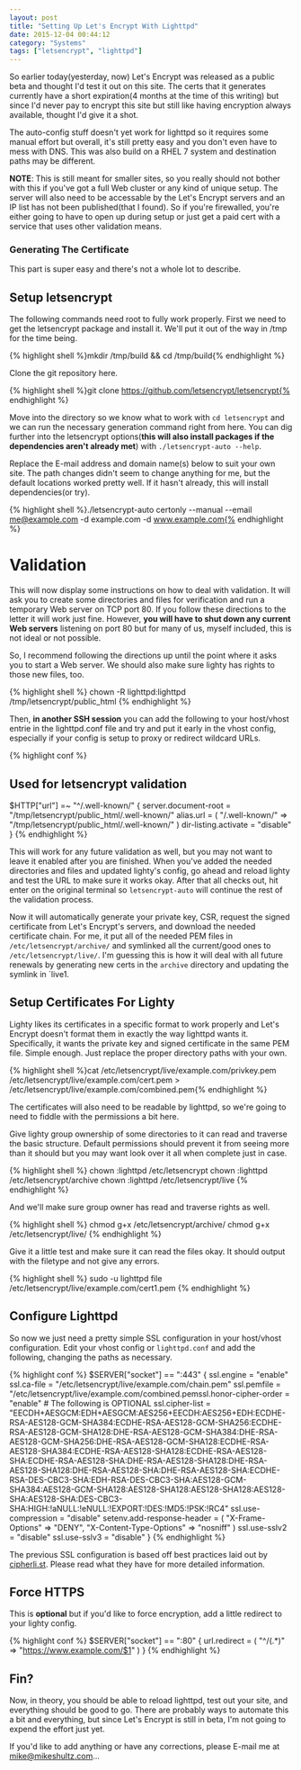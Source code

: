 ```yaml
---
layout: post
title: "Setting Up Let's Encrypt With Lighttpd"
date: 2015-12-04 00:44:12
category: "Systems"
tags: ["letsencrypt", "lighttpd"]
---
```


So earlier today(yesterday, now) Let's Encrypt was released as a public beta and thought I'd test it out on this site.  The certs that it generates currently have a short expiration(4 months at the time of this writing) but since I'd never pay to encrypt this site but still like having encryption always available, thought I'd give it a shot.

The auto-config stuff doesn't yet work for lighttpd so it requires some manual effort but overall, it's still pretty easy and you don't even have to mess with DNS.  This was also build on a RHEL 7 system and destination paths may be different.

**NOTE**: This is still meant for smaller sites, so you really should not bother with this if you've got a full Web cluster or any kind of unique setup.  The server will also need to be accessable by the Let's Encrypt servers and an IP list has not been published(that I found).  So if you're firewalled, you're either going to have to open up during setup or just get a paid cert with a service that uses other validation means.

### Generating The Certificate

This part is super easy and there's not a whole lot to describe.

## Setup letsencrypt

The following commands need root to fully work properly.  First we need to get the letsencrypt package and install it.  We'll put it out of the way in /tmp for the time being.

{% highlight shell %}mkdir /tmp/build && cd /tmp/build{% endhighlight %}

Clone the git repository here.

{% highlight shell %}git clone https://github.com/letsencrypt/letsencrypt{% endhighlight %}

Move into the directory so we know what to work with `cd letsencrypt` and we can run the necessary generation command right from here.  You can dig further into the letsencrypt options(**this will also install packages if the dependencies aren't already met**) with `./letsencrypt-auto --help`.

Replace the E-mail address and domain name(s) below to suit your own site.  The path changes didn't seem to change anything for me, but the default locations worked pretty well.  If it hasn't already, this will install dependencies(or try).

{% highlight shell %}./letsencrypt-auto certonly --manual --email me@example.com -d example.com -d www.example.com{% endhighlight %}

# Validation

This will now display some instructions on how to deal with validation.  It will ask you to create some directories and files for verification and run a temporary Web server on TCP port 80.  If you follow these directions to the letter it will work just fine.  However, **you will have to shut down any current Web servers** listening on port 80 but for many of us, myself included, this is not ideal or not possible.

So, I recommend following the directions up until the point where it asks you to start a Web server.  We should also make sure lighty has rights to those new files, too.

{% highlight shell %}
chown -R lighttpd:lighttpd /tmp/letsencrypt/public_html
{% endhighlight %}

Then, **in another SSH session** you can add the following to your host/vhost entrie in the lighttpd.conf file and try and put it early in the vhost config, especially if your config is setup to proxy or redirect wildcard URLs.

{% highlight conf %}
## Used for letsencrypt validation
$HTTP["url"] =~ "^/.well-known/" {
    server.document-root = "/tmp/letsencrypt/public_html/.well-known/"
    alias.url = ( "/.well-known/" => "/tmp/letsencrypt/public_html/.well-known/" )
    dir-listing.activate = "disable"
}
{% endhighlight %}

This will work for any future validation as well, but you may not want to leave it enabled after you are finished.  When you've added the needed directories and files and updated lighty's config, go ahead and reload lighty and test the URL to make sure it works okay. After that all checks out, hit enter on the original terminal so `letsencrypt-auto` will continue the rest of the validation process.

Now it will automatically generate your private key, CSR, request the signed certificate from Let's Encrypt's servers, and download the needed certificate chain.  For me, it put all of the needed PEM files in `/etc/letsencrypt/archive/` and symlinked all the current/good ones to `/etc/letsencrypt/live/`.  I'm guessing this is how it will deal with all future renewals by generating new certs in the `archive` directory and updating the symlink in `live1.  

## Setup Certificates For Lighty

Lighty likes its certificates in a specific format to work properly and Let's Encrypt doesn't format them in exactly the way lighttpd wants it.  Specifically, it wants the private key and signed certificate in the same PEM file.  Simple enough.  Just replace the proper directory paths with your own.

{% highlight shell %}cat /etc/letsencrypt/live/example.com/privkey.pem /etc/letsencrypt/live/example.com/cert.pem > /etc/letsencrypt/live/example.com/combined.pem{% endhighlight %}

The certificates will also need to be readable by lighttpd, so we're going to need to fiddle with the permissions a bit here.

Give lighty group ownership of some directories to it can read and traverse the basic structure.  Default permissions should prevent it from seeing more than it should but you may want look over it all when complete just in case.

{% highlight shell %}
chown :lighttpd /etc/letsencrypt
chown :lighttpd /etc/letsencrypt/archive
chown :lighttpd /etc/letsencrypt/live
{% endhighlight %}

And we'll make sure group owner has read and traverse rights as well.

{% highlight shell %}
chmod g+x /etc/letsencrypt/archive/
chmod g+x /etc/letsencrypt/live/
{% endhighlight %}

Give it a little test and make sure it can read the files okay. It should output with the filetype and not give any errors.

{% highlight shell %}
sudo -u lighttpd file /etc/letsencrypt/live/example.com/cert1.pem
{% endhighlight %}

## Configure Lighttpd

So now we just need a pretty simple SSL configuration in your host/vhost configuration.  Edit your vhost config or `lighttpd.conf` and add the following, changing the paths as necessary.

{% highlight conf %}
$SERVER["socket"] == ":443" {
    ssl.engine              = "enable"
    ssl.ca-file             = "/etc/letsencrypt/live/example.com/chain.pem"
    ssl.pemfile             = "/etc/letsencrypt/live/example.com/combined.pemssl.honor-cipher-order  = "enable"
    # The following is OPTIONAL
    ssl.cipher-list         = "EECDH+AESGCM:EDH+AESGCM:AES256+EECDH:AES256+EDH:ECDHE-RSA-AES128-GCM-SHA384:ECDHE-RSA-AES128-GCM-SHA256:ECDHE-RSA-AES128-GCM-SHA128:DHE-RSA-AES128-GCM-SHA384:DHE-RSA-AES128-GCM-SHA256:DHE-RSA-AES128-GCM-SHA128:ECDHE-RSA-AES128-SHA384:ECDHE-RSA-AES128-SHA128:ECDHE-RSA-AES128-SHA:ECDHE-RSA-AES128-SHA:DHE-RSA-AES128-SHA128:DHE-RSA-AES128-SHA128:DHE-RSA-AES128-SHA:DHE-RSA-AES128-SHA:ECDHE-RSA-DES-CBC3-SHA:EDH-RSA-DES-CBC3-SHA:AES128-GCM-SHA384:AES128-GCM-SHA128:AES128-SHA128:AES128-SHA128:AES128-SHA:AES128-SHA:DES-CBC3-SHA:HIGH:!aNULL:!eNULL:!EXPORT:!DES:!MD5:!PSK:!RC4"
    ssl.use-compression     = "disable"
    setenv.add-response-header = (
        "X-Frame-Options" => "DENY",
        "X-Content-Type-Options" => "nosniff"
    )
    ssl.use-sslv2           = "disable"
    ssl.use-sslv3           = "disable"
}
{% endhighlight %}

The previous SSL configuration is based off best practices laid out by <a href="https://cipherli.st/" onclick="window.open(this.href); return false;">cipherli.st</a>.  Please read what they have for more detailed information.

## Force HTTPS

This is **optional** but if you'd like to force encryption, add a little redirect to your lighty config.

{% highlight conf %}
$SERVER["socket"] == ":80" {
    url.redirect = (
        "^/(.*)" => "https://www.example.com/$1"
    )
}
{% endhighlight %}

## Fin?

Now, in theory, you should be able to reload lighttpd, test out your site, and everything should be good to go.  There are probably ways to automate this a bit and everything, but since Let's Encrypt is still in beta, I'm not going to expend the effort just yet. 

If you'd like to add anything or have any corrections, please E-mail me at <a href="mailto:mike@mikeshultz.com">mike@mikeshultz.com</a>...